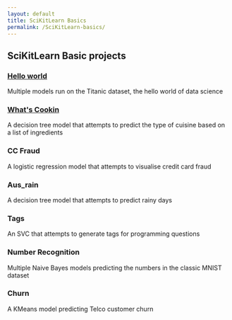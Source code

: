 ```yaml
---
layout: default
title: SciKitLearn Basics
permalink: /SciKitLearn-basics/
---
```


## SciKitLearn Basic projects
### [Hello world](https://sammatt87.github.io/SciKitLearn-basics/hello-world/)
Multiple models run on the Titanic dataset, the hello world of data science

### [What's Cookin](https://sammatt87.github.io/SciKitLearn-basics/whats-cooking/)
A decision tree model that attempts to predict the type of cuisine based on a list of ingredients

### CC Fraud
A logistic regression model that attempts to visualise credit card fraud

### Aus_rain
A decision tree model that attempts to predict rainy days

### Tags
An SVC that attempts to generate tags for programming questions

### Number Recognition
Multiple Naive Bayes models predicting the numbers in the classic MNIST dataset

### Churn
A KMeans model predicting Telco customer churn



